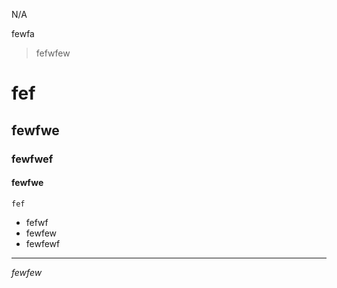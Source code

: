 N/A


fewfa





> fefwfew



# fef

## fewfwe

### fewfwef
#### fewfwe


`fef`

- fefwf
- fewfew
- fewfewf

- - - 

_fewfew_

